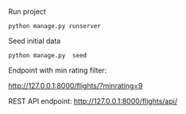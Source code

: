 Run project

```
python manage.py runserver
```

Seed initial data
```
python manage.py  seed
```

Endpoint with min rating filter:

http://127.0.0.1:8000/flights/?minrating=9

REST API endpoint: http://127.0.0.1:8000/flights/api/
